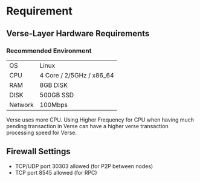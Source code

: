 # Requirement

## Verse-Layer Hardware Requirements

### Recommended Environment
|||
|--|---------|
|OS|Linux|
|CPU|4 Core / 2/5GHz / x86_64|
|RAM|8GB DISK|
|DISK|500GB SSD|
|Network|100Mbps|
Verse uses more CPU. Using Higher Frequency for CPU when having much pending transaction in Verse can have a higher verse transaction processing speed for Verse.


## Firewall Settings
- TCP/UDP port 30303 allowed (for P2P between nodes)
- TCP port 8545 allowed (for RPC)
